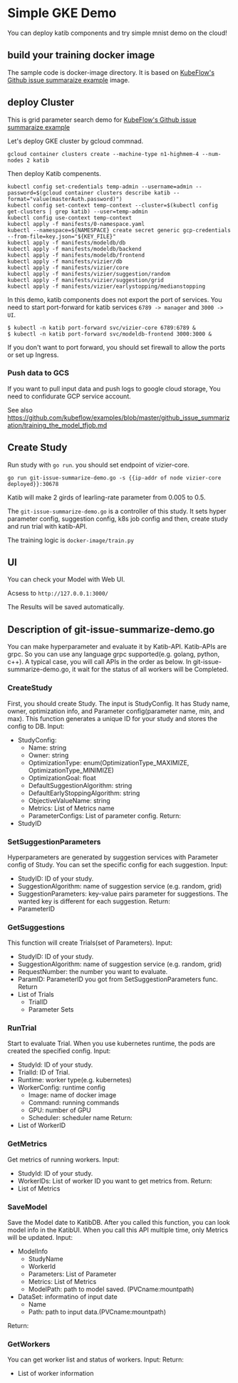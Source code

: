 # Simple GKE Demo
You can deploy katib components and try simple mnist demo on the cloud!

## build your training docker image
The sample code is docker-image directory.
It is based on [KubeFlow's Github issue summaraize example](https://github.com/kubeflow/examples/tree/master/github_issue_summarization/notebooks) image.

## deploy Cluster
This is grid parameter search demo for [KubeFlow's Github issue summaraize example](https://github.com/kubeflow/examples/tree/master/github_issue_summarization)

Let's deploy GKE cluster by gcloud commnad.
```
gcloud container clusters create --machine-type n1-highmem-4 --num-nodes 2 katib  
```


Then deploy Katib compenents.

```
kubectl config set-credentials temp-admin --username=admin --password=$(gcloud container clusters describe katib --format="value(masterAuth.password)")
kubectl config set-context temp-context --cluster=$(kubectl config get-clusters | grep katib) --user=temp-admin
kubectl config use-context temp-context
kubectl apply -f manifests/0-namespace.yaml
kubectl --namespace=${NAMESPACE} create secret generic gcp-credentials --from-file=key.json="${KEY_FILE}"
kubectl apply -f manifests/modeldb/db
kubectl apply -f manifests/modeldb/backend
kubectl apply -f manifests/modeldb/frontend
kubectl apply -f manifests/vizier/db
kubectl apply -f manifests/vizier/core
kubectl apply -f manifests/vizier/suggestion/random
kubectl apply -f manifests/vizier/suggestion/grid
kubectl apply -f manifests/vizier/earlystopping/medianstopping
```

In this demo, katib components does not export the port of services.
You need to start port-forward for katib services `6789 -> manager` and `3000 -> UI`.

```
$ kubectl -n katib port-forward svc/vizier-core 6789:6789 &
$ kubectl -n katib port-forward svc/modeldb-frontend 3000:3000 &
```

If you don't want to port forward, you should set firewall to allow the ports or set up Ingress.

### Push data to GCS
If you want to pull input data and push logs to google cloud storage, You need to confidurate GCP service account.

See also https://github.com/kubeflow/examples/blob/master/github_issue_summarization/training_the_model_tfjob.md

## Create Study
Run study with `go run`. you should set endpoint of vizier-core.

```
go run git-issue-summarize-demo.go -s {{ip-addr of node vizier-core deployed}}:30678
```
Katib will make 2 girds of learling-rate parameter from 0.005 to 0.5.

The `git-issue-summarize-demo.go` is a controller of this study.
It sets hyper parameter config, suggestion config, k8s job config and then, create study and run trial with katib-API.

The training logic is `docker-image/train.py`

## UI
You can check your Model with Web UI.

Acsess to `http://127.0.0.1:3000/`

The Results will be saved automatically.

## Description of git-issue-summarize-demo.go
You can make hyperparameter and evaluate it by Katib-API.
Katib-APIs are grpc. So you can use any language grpc supported(e.g. golang, python, c++).
A typical case, you will call APIs in the order as below.
In git-issue-summarize-demo.go, it wait for the status of all workers will be Completed.

### CreateStudy
First, you should create Study.
The input is StudyConfig.
It has Study name, owner, optimization info, and Parameter config(parameter name, min, and max).
This function generates a unique ID for your study and stores the config to DB.
Input:
* StudyConfig:
    * Name: string
    * Owner: string
    * OptimizationType: enum(OptimizationType_MAXIMIZE, OptimizationType_MINIMIZE)
    * OptimizationGoal: float
    * DefaultSuggestionAlgorithm: string
    * DefaultEarlyStoppingAlgorithm: string
    * ObjectiveValueName: string
    * Metrics: List of Metrics name
    * ParameterConfigs: List of parameter config.
Return:
* StudyID

### SetSuggestionParameters
Hyperparameters are generated by suggestion services with Parameter config of Study.
You can set the specific config for each suggestion.
Input: 
* StudyID: ID of your study.
* SuggestionAlgorithm: name of suggestion service (e.g. random, grid)
* SuggestionParameters: key-value pairs parameter for suggestions. The wanted key is different for each suggestion.
Return:
* ParameterID

### GetSuggestions
This function will create Trials(set of Parameters).
Input:
* StudyID: ID of your study.
* SuggestionAlgorithm: name of suggestion service (e.g. random, grid)
* RequestNumber: the number you want to evaluate.
* ParamID: ParameterID you got from SetSuggestionParameters func.
Return
* List of Trials
    * TrialID
    * Parameter Sets

### RunTrial
Start to evaluate Trial.
When you use kubernetes runtime, the pods are created the specified config.
Input:
* StudyId: ID of your study.
* TrialId: ID of Trial.
* Runtime: worker type(e.g. kubernetes)
* WorkerConfig: runtime config
    * Image: name of docker image
    * Command: running commands
    * GPU: number of GPU
    * Scheduler: scheduler name
Return:
* List of WorkerID

### GetMetrics
Get metrics of running workers.
Input:
* StudyId: ID of your study.
* WorkerIDs: List of worker ID you want to get metrics from.
Return:
* List of Metrics

### SaveModel
Save the Model date to KatibDB. After you called this function, you can look model info in the KatibUI.
When you call this API multiple time, only Metrics will be updated.
Input:
* ModelInfo
    * StudyName
    * WorkerId
    * Parameters: List of Parameter
    * Metrics: List of Metrics
    * ModelPath: path to model saved. (PVCname:mountpath)
* DataSet: informatino of input date
    * Name
    * Path: path to input data.(PVCname:mountpath)

Return:
    
### GetWorkers
You can get worker list and status of workers.
Input:
Return:
* List of worker information
